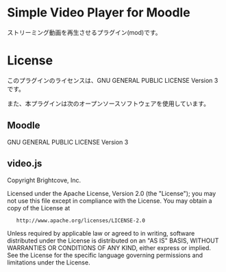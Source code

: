 # Simple Video Player for Moodle
ストリーミング動画を再生させるプラグイン(mod)です。

# License
このプラグインのライセンスは、GNU GENERAL PUBLIC LICENSE Version 3 です。

また、本プラグインは次のオープンソースソフトウェアを使用しています。

## Moodle
GNU GENERAL PUBLIC LICENSE Version 3

## video.js

Copyright Brightcove, Inc.

   Licensed under the Apache License, Version 2.0 (the "License");
   you may not use this file except in compliance with the License.
   You may obtain a copy of the License at

       http://www.apache.org/licenses/LICENSE-2.0

   Unless required by applicable law or agreed to in writing, software
   distributed under the License is distributed on an "AS IS" BASIS,
   WITHOUT WARRANTIES OR CONDITIONS OF ANY KIND, either express or implied.
   See the License for the specific language governing permissions and
   limitations under the License.
